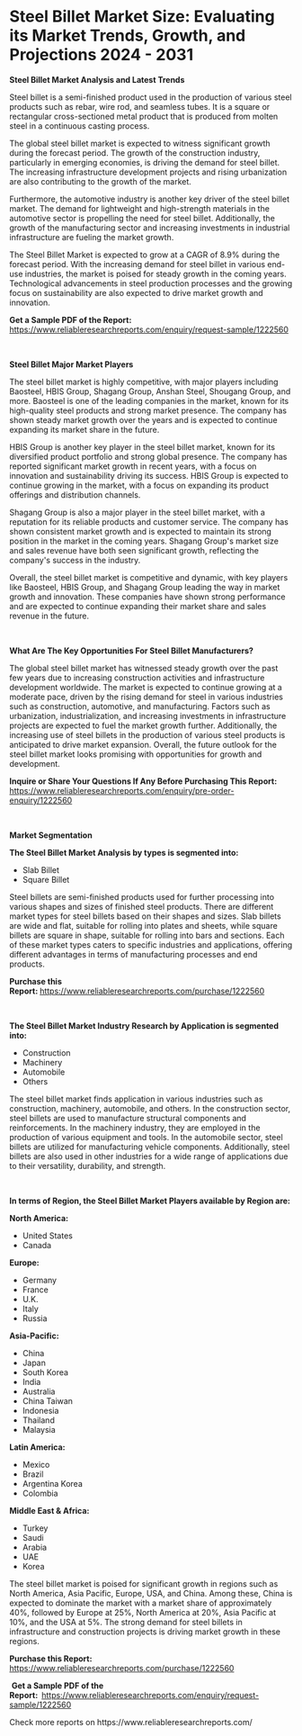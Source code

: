 <p><h1>Steel Billet Market Size: Evaluating its Market Trends, Growth, and Projections 2024 - 2031</h1></p><p><strong>Steel Billet Market Analysis and Latest Trends</strong></p>
<p><p>Steel billet is a semi-finished product used in the production of various steel products such as rebar, wire rod, and seamless tubes. It is a square or rectangular cross-sectioned metal product that is produced from molten steel in a continuous casting process.</p><p>The global steel billet market is expected to witness significant growth during the forecast period. The growth of the construction industry, particularly in emerging economies, is driving the demand for steel billet. The increasing infrastructure development projects and rising urbanization are also contributing to the growth of the market.</p><p>Furthermore, the automotive industry is another key driver of the steel billet market. The demand for lightweight and high-strength materials in the automotive sector is propelling the need for steel billet. Additionally, the growth of the manufacturing sector and increasing investments in industrial infrastructure are fueling the market growth.</p><p>The Steel Billet Market is expected to grow at a CAGR of 8.9% during the forecast period. With the increasing demand for steel billet in various end-use industries, the market is poised for steady growth in the coming years. Technological advancements in steel production processes and the growing focus on sustainability are also expected to drive market growth and innovation.</p></p>
<p><strong>Get a Sample PDF of the Report:&nbsp;</strong> <a href="https://www.reliableresearchreports.com/enquiry/request-sample/1222560">https://www.reliableresearchreports.com/enquiry/request-sample/1222560</a></p>
<p>&nbsp;</p>
<p><strong>Steel Billet Major Market Players</strong></p>
<p><p>The steel billet market is highly competitive, with major players including Baosteel, HBIS Group, Shagang Group, Anshan Steel, Shougang Group, and more. Baosteel is one of the leading companies in the market, known for its high-quality steel products and strong market presence. The company has shown steady market growth over the years and is expected to continue expanding its market share in the future.</p><p>HBIS Group is another key player in the steel billet market, known for its diversified product portfolio and strong global presence. The company has reported significant market growth in recent years, with a focus on innovation and sustainability driving its success. HBIS Group is expected to continue growing in the market, with a focus on expanding its product offerings and distribution channels.</p><p>Shagang Group is also a major player in the steel billet market, with a reputation for its reliable products and customer service. The company has shown consistent market growth and is expected to maintain its strong position in the market in the coming years. Shagang Group's market size and sales revenue have both seen significant growth, reflecting the company's success in the industry.</p><p>Overall, the steel billet market is competitive and dynamic, with key players like Baosteel, HBIS Group, and Shagang Group leading the way in market growth and innovation. These companies have shown strong performance and are expected to continue expanding their market share and sales revenue in the future.</p></p>
<p>&nbsp;</p>
<p><strong>What Are The Key Opportunities For Steel Billet Manufacturers?</strong></p>
<p><p>The global steel billet market has witnessed steady growth over the past few years due to increasing construction activities and infrastructure development worldwide. The market is expected to continue growing at a moderate pace, driven by the rising demand for steel in various industries such as construction, automotive, and manufacturing. Factors such as urbanization, industrialization, and increasing investments in infrastructure projects are expected to fuel the market growth further. Additionally, the increasing use of steel billets in the production of various steel products is anticipated to drive market expansion. Overall, the future outlook for the steel billet market looks promising with opportunities for growth and development.</p></p>
<p><strong>Inquire or Share Your Questions If Any Before Purchasing This Report:</strong> <a href="https://www.reliableresearchreports.com/enquiry/pre-order-enquiry/1222560">https://www.reliableresearchreports.com/enquiry/pre-order-enquiry/1222560</a></p>
<p>&nbsp;</p>
<p><strong>Market Segmentation</strong></p>
<p><strong>The Steel Billet Market Analysis by types is segmented into:</strong></p>
<p><ul><li>Slab Billet</li><li>Square Billet</li></ul></p>
<p><p>Steel billets are semi-finished products used for further processing into various shapes and sizes of finished steel products. There are different market types for steel billets based on their shapes and sizes. Slab billets are wide and flat, suitable for rolling into plates and sheets, while square billets are square in shape, suitable for rolling into bars and sections. Each of these market types caters to specific industries and applications, offering different advantages in terms of manufacturing processes and end products.</p></p>
<p><strong>Purchase this Report:&nbsp;</strong><a href="https://www.reliableresearchreports.com/purchase/1222560">https://www.reliableresearchreports.com/purchase/1222560</a></p>
<p>&nbsp;</p>
<p><strong>The Steel Billet Market Industry Research by Application is segmented into:</strong></p>
<p><ul><li>Construction</li><li>Machinery</li><li>Automobile</li><li>Others</li></ul></p>
<p><p>The steel billet market finds application in various industries such as construction, machinery, automobile, and others. In the construction sector, steel billets are used to manufacture structural components and reinforcements. In the machinery industry, they are employed in the production of various equipment and tools. In the automobile sector, steel billets are utilized for manufacturing vehicle components. Additionally, steel billets are also used in other industries for a wide range of applications due to their versatility, durability, and strength.</p></p>
<p>&nbsp;</p>
<p><strong>In terms of Region, the Steel Billet Market Players available by Region are:</strong></p>
<p>
    <p> <strong> North America: </strong>
        <ul>
            <li>United States</li>
            <li>Canada</li>
        </ul>
        </p> 
    <p> <strong> Europe: </strong>
        <ul>
            <li>Germany</li>
            <li>France</li>
            <li>U.K.</li>
            <li>Italy</li>
            <li>Russia</li>
        </ul>
        </p> 
    <p> <strong> Asia-Pacific: </strong>
        <ul>
            <li>China</li>
            <li>Japan</li>
            <li>South Korea</li>
            <li>India</li>
            <li>Australia</li>
            <li>China Taiwan</li>
            <li>Indonesia</li>
            <li>Thailand</li>
            <li>Malaysia</li>
        </ul>
        </p> 
    <p> <strong> Latin America: </strong>
        <ul>
            <li>Mexico</li>
            <li>Brazil</li>
            <li>Argentina Korea</li>
            <li>Colombia</li>
        </ul>
        </p> 
    <p> <strong> Middle East & Africa: </strong>
        <ul>
            <li>Turkey</li>
            <li>Saudi</li>
            <li>Arabia</li>
            <li>UAE</li>
            <li>Korea</li>
        </ul>
    </p>
    </p>
<p><p>The steel billet market is poised for significant growth in regions such as North America, Asia Pacific, Europe, USA, and China. Among these, China is expected to dominate the market with a market share of approximately 40%, followed by Europe at 25%, North America at 20%, Asia Pacific at 10%, and the USA at 5%. The strong demand for steel billets in infrastructure and construction projects is driving market growth in these regions.</p></p>
<p><strong>Purchase this Report: </strong><a href="https://www.reliableresearchreports.com/purchase/1222560">https://www.reliableresearchreports.com/purchase/1222560</a></p>
<p>&nbsp;<strong>Get a Sample PDF of the Report:&nbsp;&nbsp;</strong><a href="https://www.reliableresearchreports.com/enquiry/request-sample/1222560">https://www.reliableresearchreports.com/enquiry/request-sample/1222560</a></p>
<p><strong></strong></p>
<p>Check more reports on https://www.reliableresearchreports.com/</p>
